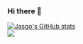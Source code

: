 ### Hi there 👋

<!--
**ISHS-Jasgo/ISHS-Jasgo** is a ✨ _special_ ✨ repository because its `README.md` (this file) appears on your GitHub profile.

Here are some ideas to get you started:

- 🔭 I’m currently working on ...
- 🌱 I’m currently learning ...
- 👯 I’m looking to collaborate on ...
- 🤔 I’m looking for help with ...
- 💬 Ask me about ...
- 📫 How to reach me: ...
- 😄 Pronouns: ...
- ⚡ Fun fact: ...
-->
[![Jasgo's GitHub stats](https://github-readme-stats.vercel.app/api?username=ISHS-Jasgo)](https://github.com/anuraghazra/github-readme-stats)
<br/>
<a href="https://opgc.me/#/users/ISHS-Jasgo" target="_blank"><img src="https://api.opgc.me/githubs/users/ISHS-Jasgo/tag/?theme=basic" /></a>

